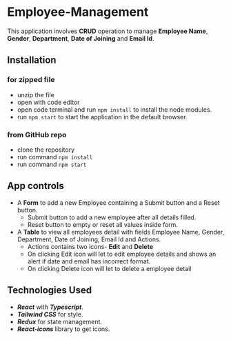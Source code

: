 # Employee-Management

This application involves **CRUD** operation to manage **Employee Name**, **Gender**, **Department**, **Date of Joining** and **Email Id**.

## Installation

### for zipped file

- unzip the file
- open with code editor
- open code terminal and run `npm install` to install the node modules.
- run `npm start` to start the application in the default browser.

### from GitHub repo
- clone the repository
- run command `npm install`
- run command `npm start`

## App controls

- A **Form** to add a new Employee containing a Submit button and a Reset button.
  - Submit button to add a new employee after all details filled.
  - Reset button to empty or reset all values inside form.
- A **Table** to view all employees detail with fields Employee Name, Gender, Department, Date of Joining, Email Id and Actions.
  - Actions contains two icons- **Edit** and **Delete**
  - On clicking Edit icon will let to edit employee details and shows an alert if date and email has incorrect format.
  - On clicking Delete icon will let to delete a employee detail

## Technologies Used

- **_React_** with **_Typescript_**.
- **_Tailwind CSS_** for style.
- **_Redux_** for state management.
- **_React-icons_** library to get icons.
